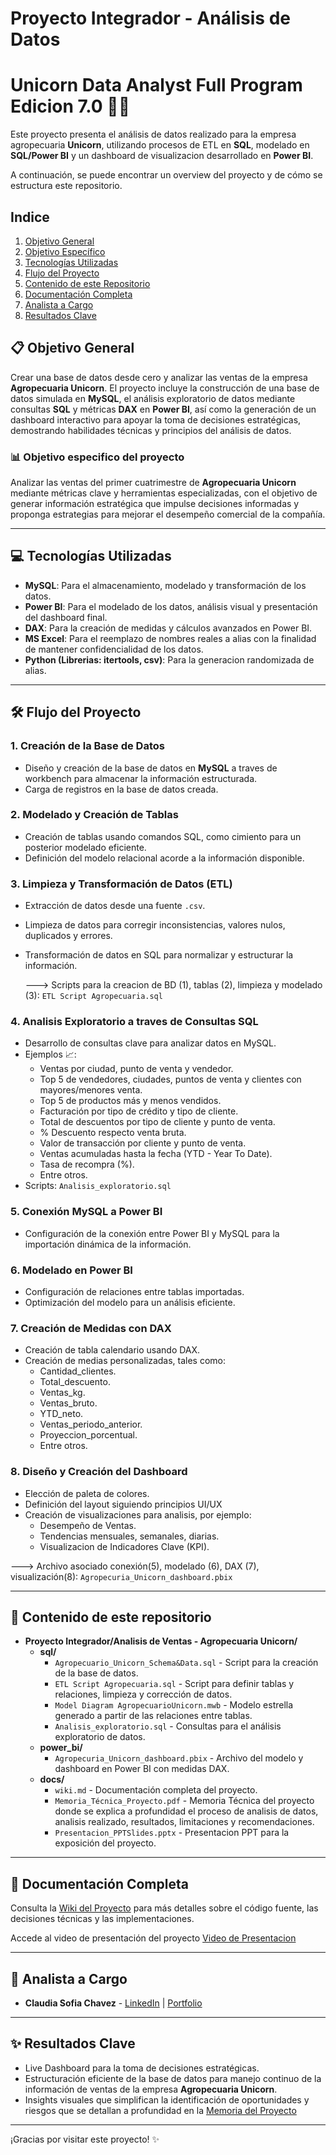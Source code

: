 # Proyecto Integrador - Análisis de Datos
# Unicorn Data Analyst Full Program Edicion 7.0 🦄🌾

Este proyecto presenta el análisis de datos realizado para la empresa agropecuaria **Unicorn**, utilizando procesos de ETL en **SQL**, modelado en **SQL/Power BI** y un dashboard de visualizacion desarrollado en **Power BI**.

A continuación, se puede encontrar un overview del proyecto y de cómo se estructura este repositorio.

## Indice
1. [Objetivo General](#-objetivo-general)
2. [Objetivo Específico](#-objetivo-especifico-del-proyecto)
3. [Tecnologías Utilizadas](#-tecnologías-utilizadas)
4. [Flujo del Proyecto](#-flujo-del-proyecto)
5. [Contenido de este Repositorio](#-contenido-de-este-repositorio)
6. [Documentación Completa](#-documentación-completa)
7. [Analista a Cargo](#-analista-a-cargo)
8. [Resultados Clave](#-resultados-clave)


## 📋 Objetivo General
Crear una base de datos desde cero y analizar las ventas de la empresa **Agropecuaria Unicorn**. 
El proyecto incluye la construcción de una base de datos simulada en **MySQL**, el análisis exploratorio de datos mediante consultas **SQL**
y métricas **DAX** en **Power BI**, así como la generación de un dashboard interactivo para apoyar la toma de decisiones estratégicas, demostrando habilidades técnicas y principios del análisis de datos.

### 📊 Objetivo especifico del proyecto
Analizar las ventas del primer cuatrimestre de **Agropecuaria Unicorn** mediante métricas clave y herramientas especializadas, con el objetivo de generar información estratégica que impulse decisiones informadas y proponga estrategias 
para mejorar el desempeño comercial de la compañía.

---
## 💻 Tecnologías Utilizadas

- **MySQL**: Para el almacenamiento, modelado y transformación de los datos.
- **Power BI**: Para el modelado de los datos, análisis visual y presentación del dashboard final.
- **DAX**: Para la creación de medidas y cálculos avanzados en Power BI.
- **MS Excel**: Para el reemplazo de nombres reales a alias con la finalidad de mantener confidencialidad de los datos.
- **Python (Librerias: itertools, csv)**: Para la generacion randomizada de alias.

---

## 🛠️ Flujo del Proyecto
### 1. **Creación de la Base de Datos**
- Diseño y creación de la base de datos en **MySQL** a traves de workbench para almacenar la información estructurada.
- Carga de registros en la base de datos creada.

### 2. **Modelado y Creación de Tablas**
- Creación de tablas usando comandos SQL, como cimiento para un posterior modelado eficiente.
- Definición del modelo relacional acorde a la información disponible.

### 3. **Limpieza y Transformación de Datos (ETL)**
- Extracción de datos desde una fuente `.csv`.
- Limpieza de datos para corregir inconsistencias, valores nulos, duplicados y errores.
- Transformación de datos en SQL para normalizar y estructurar la información.

  ---> Scripts para la creacion de BD (1), tablas (2), limpieza y modelado (3): `ETL Script Agropecuaria.sql`

### 4. **Analisis Exploratorio a traves de Consultas SQL**
- Desarrollo de consultas clave para analizar datos en MySQL.
- Ejemplos 📈:
  - Ventas por ciudad, punto de venta y vendedor.
  - Top 5 de vendedores, ciudades, puntos de venta y clientes con mayores/menores venta.
  - Top 5 de productos más y menos vendidos.
  - Facturación por tipo de crédito y tipo de cliente.
  - Total de descuentos por tipo de cliente y punto de venta.
  - % Descuento respecto venta bruta.
  - Valor de transacción por cliente y punto de venta.
  - Ventas acumuladas hasta la fecha (YTD - Year To Date).
  - Tasa de recompra (%).
  - Entre otros.
- Scripts: `Analisis_exploratorio.sql`

### 5. **Conexión MySQL a Power BI**
- Configuración de la conexión entre Power BI y MySQL para la importación dinámica de la información.

### 6. **Modelado en Power BI**
- Configuración de relaciones entre tablas importadas.
- Optimización del modelo para un análisis eficiente.

### 7. **Creación de Medidas con DAX**
- Creación de tabla calendario usando DAX.
- Creación de medias personalizadas, tales como:
  - Cantidad_clientes.
  - Total_descuento.
  - Ventas_kg.
  - Ventas_bruto.
  - YTD_neto.
  - Ventas_periodo_anterior.
  - Proyeccion_porcentual.
  - Entre otros.

### 8. **Diseño y Creación del Dashboard**
- Elección de paleta de colores.
- Definición del layout siguiendo principios UI/UX
- Creación de visualizaciones para analisis, por ejemplo:
  - Desempeño de Ventas.
  - Tendencias mensuales, semanales, diarias.
  - Visualizacion de Indicadores Clave (KPI).

---> Archivo asociado conexión(5), modelado (6), DAX (7), visualización(8): `Agropecuria_Unicorn_dashboard.pbix`

---

## 📂 Contenido de este repositorio

- **Proyecto Integrador/Analisis de Ventas - Agropecuaria Unicorn/**
  - **sql/**  
    - `Agropecuario_Unicorn_Schema&Data.sql` - Script para la creación de la base de datos.  
    - `ETL Script Agropecuaria.sql` - Script para definir tablas y relaciones, limpieza y corrección de datos. 
    - `Model Diagram AgropecuarioUnicorn.mwb` - Modelo estrella generado a partir de las relaciones entre tablas.  
    - `Analisis_exploratorio.sql` - Consultas para el análisis exploratorio de datos.  
  - **power_bi/**  
    - `Agropecuria_Unicorn_dashboard.pbix` - Archivo del modelo y dashboard en Power BI con medidas DAX.  
  - **docs/**  
    - `wiki.md` - Documentación completa del proyecto.
    - `Memoria_Técnica_Proyecto.pdf` - Memoria Técnica del proyecto donde se explica a profundidad el proceso de analisis de datos, analisis realizado, resultados, limitaciones y recomendaciones.
    - `Presentacion_PPTSlides.pptx` - Presentacion PPT para la exposición del proyecto.
---

## 📖 Documentación Completa
Consulta la [Wiki del Proyecto](https://github.com/ClaudiSofiaChavez/Proyecto_Integrador_Unicorn/wiki) para más detalles sobre el código fuente, las decisiones técnicas y las implementaciones.

Accede al video de presentación del proyecto [Video de Presentacion](X)

---

## 👥 Analista a Cargo
- **Claudia Sofia Chavez** - [LinkedIn](https://www.linkedin.com/in/claudiasofiachavez/) | [Portfolio](https://claudiasofiachavez.github.io/data-narratives/)

---

## ✨ Resultados Clave
- Live Dashboard para la toma de decisiones estratégicas.
- Estructuración eficiente de la base de datos para manejo continuo de la información de ventas de la empresa **Agropecuaria Unicorn**.
- Insights visuales que simplifican la identificación de oportunidades y riesgos que se detallan a profundidad en la  [Memoria del Proyecto](https://github.com/ClaudiSofiaChavez/Proyecto_Integrador_Unicorn/Memoria_Técnica_Proyecto.pdf)

---

¡Gracias por visitar este proyecto! ✨
